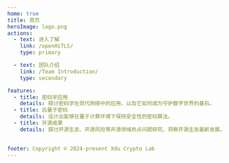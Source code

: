 ```yaml
---
home: true
title: 首页
heroImage: logo.png
actions:
  - text: 进入了解
    link: /openHiTLS/
    type: primary

  - text: 团队介绍
    link: /Team Introduction/
    type: secondary

features:
  - title: 密码学应用
    details: 探讨密码学在现代网络中的应用，以及它如何成为守护数字世界的基石。
  - title: 后量子密码
    details: 设计出能够在量子计算环境下保持安全性的密码算法。
  - title: 开源成果
    details: 探讨开源生态、开源风险等开源领域热点问题研究，洞察开源生态最新发展。
 

footer: Copyright © 2024-present Xdu Crypto Lab
---
```


[default-theme-home]: https://vuejs.press/reference/default-theme/frontmatter.html#home-page
